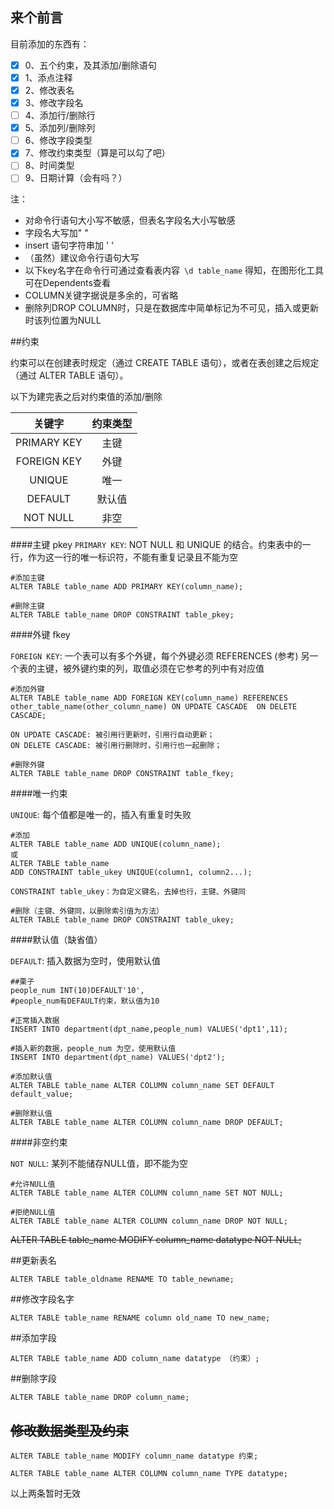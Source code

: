 ## 来个前言

目前添加的东西有：

- [x] 0、五个约束，及其添加/删除语句
- [x] 1、添点注释
- [x] 2、修改表名
- [x] 3、修改字段名
- [ ] 4、添加行/删除行
- [x] 5、添加列/删除列
- [ ] 6、修改字段类型
- [x] 7、修改约束类型（算是可以勾了吧）
- [ ] 8、时间类型
- [ ] 9、日期计算（会有吗？）

注：

- 对命令行语句大小写不敏感，但表名字段名大小写敏感
- 字段名大写加" "
- insert 语句字符串加 ' '
- （虽然）建议命令行语句大写
- 以下key名字在命令行可通过查看表内容` \d table_name` 得知，在图形化工具可在Dependents查看
- COLUMN关键字据说是多余的，可省略
- 删除列DROP COLUMN时，只是在数据库中简单标记为不可见，插入或更新时该列位置为NULL

##约束

约束可以在创建表时规定（通过 CREATE TABLE 语句），或者在表创建之后规定（通过 ALTER TABLE 语句）。

以下为建完表之后对约束值的添加/删除


|   关键字    | 约束类型 |
| :---------: | :------: |
| PRIMARY KEY |   主键   |
| FOREIGN KEY |   外键   |
|   UNIQUE    |   唯一   |
|   DEFAULT   |  默认值  |
|  NOT NULL   |   非空   |


####主键 pkey
`PRIMARY KEY`: NOT NULL 和 UNIQUE 的结合。约束表中的一行，作为这一行的唯一标识符，不能有重复记录且不能为空

```
#添加主键
ALTER TABLE table_name ADD PRIMARY KEY(column_name);

#删除主键
ALTER TABLE table_name DROP CONSTRAINT table_pkey;
```



####外键 fkey

`FOREIGN KEY`: 一个表可以有多个外键，每个外键必须 REFERENCES (参考) 另一个表的主键，被外键约束的列，取值必须在它参考的列中有对应值
```
#添加外键
ALTER TABLE table_name ADD FOREIGN KEY(column_name) REFERENCES other_table_name(other_column_name) ON UPDATE CASCADE  ON DELETE CASCADE;

ON UPDATE CASCADE: 被引用行更新时，引用行自动更新； 
ON DELETE CASCADE: 被引用行删除时，引用行也一起删除；

#删除外键
ALTER TABLE table_name DROP CONSTRAINT table_fkey;
```



####唯一约束

`UNIQUE`: 每个值都是唯一的，插入有重复时失败
```
#添加
ALTER TABLE table_name ADD UNIQUE(column_name);
或
ALTER TABLE table_name
ADD CONSTRAINT table_ukey UNIQUE(column1, column2...);

CONSTRAINT table_ukey：为自定义键名，去掉也行，主键、外键同

#删除（主键、外键同，以删除索引值为方法）
ALTER TABLE table_name DROP CONSTRAINT table_ukey;
```


####默认值（缺省值）

`DEFAULT`: 插入数据为空时，使用默认值
```
##栗子
people_num INT(10)DEFAULT'10',
#people_num有DEFAULT约束，默认值为10

#正常插入数据
INSERT INTO department(dpt_name,people_num) VALUES('dpt1',11);

#插入新的数据，people_num 为空，使用默认值
INSERT INTO department(dpt_name) VALUES('dpt2');
```
```
#添加默认值
ALTER TABLE table_name ALTER COLUMN column_name SET DEFAULT default_value;

#删除默认值
ALTER TABLE table_name ALTER COLUMN column_name DROP DEFAULT;
```

####非空约束

`NOT NULL`: 某列不能储存NULL值，即不能为空
```
#允许NULL值
ALTER TABLE table_name ALTER COLUMN column_name SET NOT NULL;

#拒绝NULL值
ALTER TABLE table_name ALTER COLUMN column_name DROP NOT NULL;
```

~~ALTER TABLE table_name MODIFY column_name datatype NOT NULL;~~


##更新表名
```
ALTER TABLE table_oldname RENAME TO table_newname;
```
##修改字段名字
```
ALTER TABLE table_name RENAME column old_name TO new_name;
```
##添加字段
```
ALTER TABLE table_name ADD column_name datatype （约束）;
```
##删除字段
```
ALTER TABLE table_name DROP column_name;
```
##  ~~修改数据类型及约束~~

```
ALTER TABLE table_name MODIFY column_name datatype 约束;

ALTER TABLE table_name ALTER COLUMN column_name TYPE datatype;
```

以上两条暂时无效